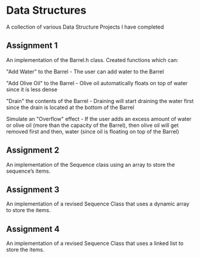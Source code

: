 # Data Structures
A collection of various Data Structure Projects I have completed

## Assignment 1 

An implementation of the Barrel.h class. Created functions which can:

"Add Water" to the Barrel - The user can add water to the Barrel

"Add Olive Oil" to the Barrel - Olive oil automatically floats on top of water since it is less dense

"Drain" the contents of the Barrel - Draining will start draining the water first since the drain is located at the bottom of the Barrel

Simulate an "Overflow" effect - If the user adds an excess amount of water or olive oil (more than the capacity of the Barrel), then olive oil will get removed first and then, water (since oil is floating on top of the Barrel)

## Assignment 2

An implementation of the Sequence class using an array to store the sequence’s items.

## Assignment 3

An implementation of a revised Sequence Class that uses a dynamic array to store the items.

## Assignment 4

An implementation of a revised Sequence Class that uses a linked list to store the items.
